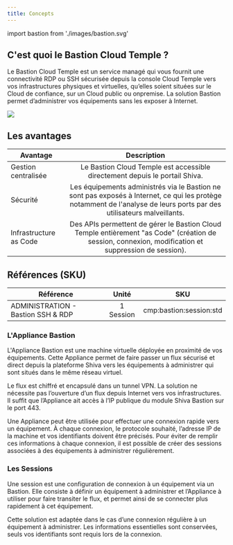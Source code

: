 ```yaml
---
title: Concepts
---
```

import bastion from './images/bastion.svg'


## C'est quoi le Bastion Cloud Temple ?

Le Bastion Cloud Temple est un service managé qui vous fournit une connectivité RDP ou SSH sécurisée depuis la console
Cloud Temple vers vos infrastructures physiques et virtuelles, qu’elles soient situées sur le Cloud de confiance, sur un
Cloud public ou onpremise. La solution Bastion permet d’administrer vos équipements sans les exposer à Internet.

<img src={bastion} />

## Les avantages
| Avantage               |                                                                              Description                                                                               |
|------------------------|:----------------------------------------------------------------------------------------------------------------------------------------------------------------------:|
| Gestion centralisée    |                                              Le Bastion Cloud Temple est accessible directement depuis le portail Shiva.                                               |
| Sécurité               | Les équipements administrés via le Bastion ne sont pas exposés à Internet, ce qui les protège notamment de l'analyse de leurs ports par des utilisateurs malveillants. |
| Infrastructure as Code |          Des APIs permettent de gérer le Bastion Cloud Temple entièrement "as Code" (création de session, connexion, modification et suppression de session).          |

## Références (SKU)
| Référence                          |   Unité   |           SKU           |
|------------------------------------|:---------:|:-----------------------:|
| ADMINISTRATION - Bastion SSH & RDP | 1 Session | cmp:bastion:session:std |


### L'Appliance Bastion

L'Appliance Bastion est une machine virtuelle déployée en proximité de vos équipements. Cette Appliance permet de faire passer un flux sécurisé et direct depuis la plateforme Shiva vers les équipements à administrer qui sont situés dans le même réseau virtuel.

Le flux est chiffré et encapsulé dans un tunnel VPN. La solution ne nécessite pas l’ouverture d’un flux depuis Internet vers vos infrastructures. Il suffit que l’Appliance ait accès à l’IP publique du module Shiva Bastion sur le port 443.

Une Appliance peut être utilisée pour effectuer une connexion rapide vers un équipement. À chaque connexion, le protocole souhaité, l’adresse IP de la machine et vos identifiants doivent être précisés. Pour éviter de remplir ces informations à chaque connexion, il est possible de créer des sessions associées à des équipements à administrer régulièrement.

### Les Sessions

Une session est une configuration de connexion à un équipement via un Bastion. Elle consiste à définir un équipement à administrer et l’Appliance à utiliser pour faire transiter le flux, et permet ainsi de se connecter plus rapidement à cet équipement.

Cette solution est adaptée dans le cas d’une connexion régulière à un équipement à administrer. Les informations essentielles sont conservées, seuls vos identifiants sont requis lors de la connexion.
